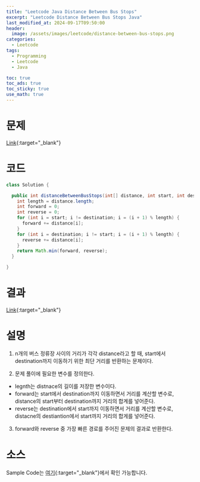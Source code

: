 ```yaml
---
title: "Leetcode Java Distance Between Bus Stops"
excerpt: "Leetcode Distance Between Bus Stops Java"
last_modified_at: 2024-09-17T09:50:00
header:
  image: /assets/images/leetcode/distance-between-bus-stops.png
categories:
  - Leetcode
tags:
  - Programming
  - Leetcode
  - Java

toc: true
toc_ads: true
toc_sticky: true
use_math: true
---
```

# 문제
[Link](https://leetcode.com/problems/distance-between-bus-stops/){:target="_blank"}

# 코드
```java
class Solution {

  public int distanceBetweenBusStops(int[] distance, int start, int destination) {
    int length = distance.length;
    int forward = 0;
    int reverse = 0;
    for (int i = start; i != destination; i = (i + 1) % length) {
      forward += distance[i];
    }
    for (int i = destination; i != start; i = (i + 1) % length) {
      reverse += distance[i];
    }
    return Math.min(forward, reverse);
  }

}
```

# 결과
[Link](https://leetcode.com/problems/distance-between-bus-stops/submissions/1392682771/){:target="_blank"}

# 설명
1. n개의 버스 정류장 사이의 거리가 각각 distance라고 할 때, start에서 destination까지 이동하기 위한 최단 거리를 반환하는 문제이다.

2. 문제 풀이에 필요한 변수를 정의한다.
- legnth는 distnace의 길이를 저장한 변수이다.
- forward는 start에서 destination까지 이동하면서 거리를 계산할 변수로, distance의 start부터 destination까지 거리의 합계를 넣어준다.
- reverse는 destination에서 start까지 이동하면서 거리를 계산할 변수로, distacne의 destiantion에서 start까지 거리의 합게를 넣어준다.

3. forward와 reverse 중 가장 빠른 경로를 주어진 문제의 결과로 반환한다.

# 소스
Sample Code는 [여기](https://github.com/GracefulSoul/leetcode/blob/master/src/main/java/gracefulsoul/problems/DistanceBetweenBusStops.java){:target="_blank"}에서 확인 가능합니다.